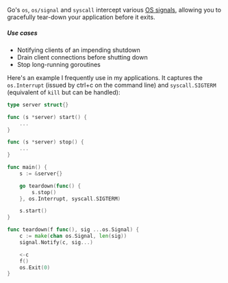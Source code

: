 Go's `os`, `os/signal` and `syscall` intercept various [OS signals](https://en.wikipedia.org/wiki/Signal_(IPC)), allowing you to gracefully tear-down your application before it exits.

##### Use cases

* Notifying clients of an impending shutdown
* Drain client connections before shutting down
* Stop long-running goroutines

Here's an example I frequently use in my applications.  It captures the `os.Interrupt` (issued by ctrl+c on the command line) and `syscall.SIGTERM` (equivalent of `kill` but can be handled):

``` go
type server struct{}

func (s *server) start() {
    ...
}

func (s *server) stop() {
    ...
}

func main() {
    s := &server{}

    go teardown(func() {
        s.stop()
    }, os.Interrupt, syscall.SIGTERM)

    s.start()
}

func teardown(f func(), sig ...os.Signal) {
    c := make(chan os.Signal, len(sig))
    signal.Notify(c, sig...)

    <-c
    f()
    os.Exit(0)
}
```